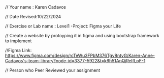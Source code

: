 // Your name : Karen Cadavos

 // Date Revised:10/22/2024

 // Exercise or Lab name : Level1 -Project: Figma your Life

 // Create a website by protoyping it in figma and using bootstrap framework to implement

 //Figma Link: https://www.figma.com/design/rcTeWu3FPbM376Tgv8ntvG/Karen-Anne-Cadavos's-team-library?node-id=3377-5922&t=k6h51AnQjReIfLpF-1


// Person who Peer Reviewed your assignment
